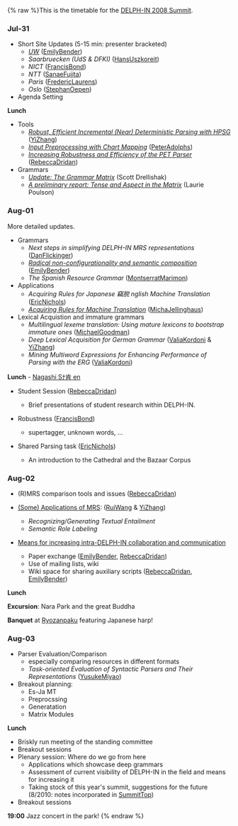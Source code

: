 {% raw %}This is the timetable for the [DELPH-IN 2008 Summit](../KyotoTop).

### Jul-31

- Short Site Updates (5-15 min: presenter bracketed)
  - *[UW](http://faculty.washington.edu/ebender/papers/DELPHIN08-UWupdate.pdf)*
([EmilyBender](https://blog.inductorsoftware.com/docsproto/tools/EmilyBender))
  - *Saarbruecken (UdS & DFKI)* ([HansUszkoreit](https://blog.inductorsoftware.com/docsproto/tools/HansUszkoreit))
  - *NICT* ([FrancisBond](https://blog.inductorsoftware.com/docsproto/tools/FrancisBond))
  - *NTT* ([SanaeFujita](/SanaeFujita))
  - *Paris* ([FredericLaurens](/FredericLaurens))
  - *Oslo* ([StephanOepen](https://blog.inductorsoftware.com/docsproto/tools/StephanOepen))
- Agenda Setting

**Lunch**

- Tools
  - *[Robust, Efficient Incremental (Near) Deterministic Parsing
with
HPSG](http://www.coli.uni-saarland.de/~yzhang/files/kyoto-zhang.pdf)*
([YiZhang](https://blog.inductorsoftware.com/docsproto/tools/YiZhang))
  - *[Input Preprocessing with Chart
Mapping](http://www.dfki.de/~padolphs/DELPH-IN/Chart-Mapping.pdf)*
([PeterAdolphs](https://blog.inductorsoftware.com/docsproto/tools/PeterAdolphs))
  - *[Increasing Robustness and Efficiency of the PET
Parser](http://www.coli.uni-saarland.de/~rdrid/robust-pet.pdf)*
([RebeccaDridan](https://blog.inductorsoftware.com/docsproto/tools/RebeccaDridan))
- Grammars
  - *[Update: The Grammar
Matrix](http://students.washington.edu/sfd/Drellishak%20-%20DELPH-IN%202008%20-%20Matrix%20Update.pdf)*
(Scott Drellishak)
  - *[A preliminary report: Tense and Aspect in the
Matrix](http://students.washington.edu/lpoulson/Kyotopresentation.pdf)*
(Laurie Poulson)

### Aug-01

More detailed updates.

- Grammars
  - *Next steps in simplifying DELPH-IN MRS representations*
([DanFlickinger](https://blog.inductorsoftware.com/docsproto/tools/DanFlickinger))
  - *[Radical non-configurationality and semantic
composition](http://faculty.washington.edu/ebender/papers/Bender-DELPHIN08.pdf)*
([EmilyBender](https://blog.inductorsoftware.com/docsproto/tools/EmilyBender))
  - *The Spanish Resource Grammar*
([MontserratMarimon](/MontserratMarimon))
- Applications
  - *Acquiring Rules for Japanese 竊脱 nglish Machine Translation*
([EricNichols](/EricNichols))
  - *[Acquiring Rules for Machine
Translation](http://www.coli.uni-saarland.de/~micha/delphinsummit/delphin2008.pdf)*
([MichaJellinghaus](/MichaJellinghaus))
- Lexical Acquistion and immature grammars
  - *Multilingual lexeme translation: Using mature lexicons to
bootstrap immature ones* ([MichaelGoodman](https://blog.inductorsoftware.com/docsproto/tools/MichaelGoodman))
  - *Deep Lexical Acquisition for German Grammar*
([ValiaKordoni](https://blog.inductorsoftware.com/docsproto/tools/ValiaKordoni) & [YiZhang](https://blog.inductorsoftware.com/docsproto/tools/YiZhang))
  - *Mining Multiword Expressions for Enhancing Performance of
Parsing with the ERG* ([ValiaKordoni](https://blog.inductorsoftware.com/docsproto/tools/ValiaKordoni))

**Lunch** - [Nagashi Sﾅ肯 en](http://en.wikipedia.org/wiki/Sﾅ肯en)

- Student Session ([RebeccaDridan](https://blog.inductorsoftware.com/docsproto/tools/RebeccaDridan))
  
  - Brief presentations of student research within DELPH-IN.
- Robustness ([FrancisBond](https://blog.inductorsoftware.com/docsproto/tools/FrancisBond))
  
  - supertagger, unknown words, ...
- Shared Parsing task ([EricNichols](/EricNichols))
  
  - An introduction to the Cathedral and the Bazaar Corpus

### Aug-02

- (R)MRS comparison tools and issues ([RebeccaDridan](https://blog.inductorsoftware.com/docsproto/tools/RebeccaDridan))
- [(Some) Applications of
MRS](http://www.coli.uni-saarland.de/~rwang/slides/delphin2008Wang.pdf):
([RuiWang](/RuiWang) & [YiZhang](https://blog.inductorsoftware.com/docsproto/tools/YiZhang))
  
  - *Recognizing/Generating Textual Entailment*
  - *Semantic Role Labeling*
- [Means for increasing intra-DELPH-IN collaboration and
communication](KyotoSchedule_InterDelphinNotes)
  
  - Paper exchange ([EmilyBender](https://blog.inductorsoftware.com/docsproto/tools/EmilyBender),
[RebeccaDridan](https://blog.inductorsoftware.com/docsproto/tools/RebeccaDridan))
  - Use of mailing lists, wiki
  - Wiki space for sharing auxiliary scripts
([RebeccaDridan](https://blog.inductorsoftware.com/docsproto/tools/RebeccaDridan), [EmilyBender](https://blog.inductorsoftware.com/docsproto/tools/EmilyBender))

**Lunch**

**Excursion**: Nara Park and the great Buddha

**Banquet** at [Ryozanpaku](http://www3.to/ryozan) featuring Japanese
harp!

### Aug-03

- Parser Evaluation/Comparison
  - especially comparing resources in different formats
  - *Task-oriented Evaluation of Syntactic Parsers and Their
Representations* ([YusukeMiyao](/YusukeMiyao))
- Breakout planning:
  - Es-Ja MT
  - Preprocssing
  - Generatation
  - Matrix Modules

**Lunch**

- Briskly run meeting of the standing committee
- Breakout sessions
- Plenary session: Where do we go from here
  - Applications which showcase deep grammars
  - Assessment of current visibility of DELPH-IN in the field and
means for increasing it
  - Taking stock of this year's summit, suggestions for the future
(8/2010: notes incorporated in [SummitTop](../SummitTop))
- Breakout sessions

**19:00** Jazz concert in the park!
<update date omitted for speed>{% endraw %}
